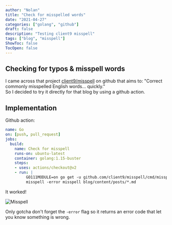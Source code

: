 ```yaml
---
author: "Nolan"
title: "Check for misspelled words"
date: "2021-04-27"
categories: ["golang", "github"]
draft: false
description: "Testing client9 misspell"
tags: ["blog", "misspell"]
ShowToc: false
TocOpen: false
---
```


## Checking for typos & misspell words

I came across that project [client9/misspell](https://github.com/client9/misspell) on github that aims to: "Correct commonly misspelled English words... quickly."  
So I decided to try it directly for that blog by using a github action.


## Implementation

Github action:

```yaml
name: Go
on: [push, pull_request]
jobs:
  build:
    name: Check for misspell
    runs-on: ubuntu-latest
    container: golang:1.15-buster
    steps:
    - uses: actions/checkout@v2
    - run: |
         GO111MODULE=on go get -u github.com/client9/misspell/cmd/misspell
         misspell -error misspell blog/content/posts/*.md
```

It worked!

![Misspell](/misspell.png)

Only gotcha don't forget the `-error` flag so it returns an error code that let you know something is wrong.

